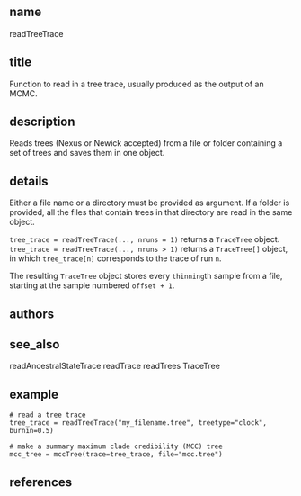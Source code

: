 ## name
readTreeTrace
## title
Function to read in a tree trace, usually produced as the output of an MCMC.
## description
Reads trees (Nexus or Newick accepted) from a file or folder containing a set
of trees and saves them in one object. 
## details
Either a file name or a directory must be provided as argument. If a folder is
provided, all the files that contain trees in that directory are read in
the same object.

`tree_trace = readTreeTrace(..., nruns = 1)` returns a `TraceTree` object.
`tree_trace = readTreeTrace(..., nruns > 1)` returns a `TraceTree[]` object,
in which `tree_trace[n]` corresponds to the trace of run `n`.

The resulting `TraceTree` object stores every `thinning`th sample from a file,
starting at the sample numbered `offset + 1`.

## authors
## see_also
readAncestralStateTrace
readTrace
readTrees
TraceTree
## example
    # read a tree trace
    tree_trace = readTreeTrace("my_filename.tree", treetype="clock", burnin=0.5)

    # make a summary maximum clade credibility (MCC) tree
    mcc_tree = mccTree(trace=tree_trace, file="mcc.tree")

## references

